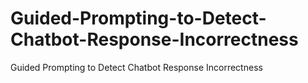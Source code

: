 # Guided-Prompting-to-Detect-Chatbot-Response-Incorrectness
Guided Prompting to Detect Chatbot Response Incorrectness
